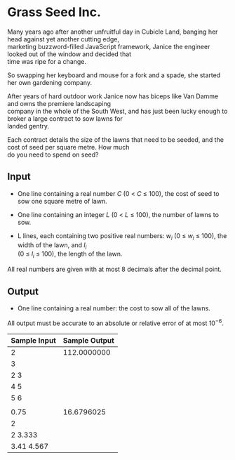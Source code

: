 # Grass Seed Inc.

Many years ago after another unfruitful day in Cubicle Land, banging her head against yet another cutting edge,\
marketing buzzword-filled JavaScript framework, Janice the engineer looked out of the window and decided that\
time was ripe for a change.

So swapping her keyboard and mouse for a fork and a spade, she started her own gardening company.

After years of hard outdoor work Janice now has biceps like Van Damme and owns the premiere landscaping\
company in the whole of the South West, and has just been lucky enough to broker a large contract to sow lawns for\
landed gentry.

Each contract details the size of the lawns that need to be seeded, and the cost of seed per square metre. How much\
do you need to spend on seed?

## Input

- One line containing a real number *C* (0 < *C* ≤ 100), the cost of seed to sow one square metre of lawn.

- One line containing an integer *L* (0 < *L* ≤ 100), the number of lawns to sow.

- L lines, each containing two positive real numbers: *w*<sub>*i*</sub> (0 ≤ *w*<sub>*i*</sub> ≤ 100), the width of the lawn, and *l*<sub>*i*</sub>\
(0 ≤ *l*<sub>*i*</sub> ≤ 100), the length of the lawn.

All real numbers are given with at most 8 decimals after the decimal point.

## Output

- One line containing a real number: the cost to sow all of the lawns.

All output must be accurate to an absolute or relative error of at most 10<sup>−6</sup>.

| Sample Input | Sample Output |
| ---          | ---           |
| 2            | 112.0000000   |
| 3            |               |
| 2 3          |               |
| 4 5          |               |
| 5 6          |               |
|              |               |
| 0.75         | 16.6796025    |
| 2            |               |
| 2 3.333      |               |
| 3.41 4.567   |               |